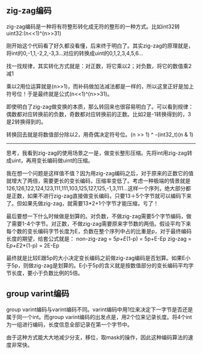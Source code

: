 ## zig-zag编码

zig-zag编码是一种将有符整形转化成无符的整形的一种方式。比如int32转uint32:(n<<1)^(n>>31)

刚开始这个代码看了好久都没看懂，后来终于明白了。其实zig-zag的原理就是，将int的0,-1,1,-2,2,-3,3...对应的转换成uint的0,1,2,3,4,5,6...

找一找规律，其实转化方式就是：对正数，将它乘以2；对负数，将它的数值乘2减1

乘以2用位运算就是(n>>1)，而补码做加法减法都是一样的，所以这里正好是加上符号位！于是最终就是公式(n<<1)^(n>>31)。

即使明白了zig-zag做变换的本质，那么转回来也很容易明白了。可以看到规律：偶数都对应转换前的负数，奇数都对应转换前的正数。比如2是-1转换得到的，3是2转换得到的。

转换回去就是将数值部分除以2，用奇偶决定符号位。(n >> 1) ^ -(int32_t)(n & 1)

----------------------------

思考，我看到zig-zag的使用场景之一是，做变长整形压缩。先将int用zig-zag转成uint，再用变长编码做uint的压缩。

我在想一个问题是这样值不值？因为用zig-zag编码之后，对于原来的正数它的值就增大了两倍，需要更长的变长编码，压缩率变低了。考虑一种极端的情景就是126,126,122,124,123,111,111,103,125,127,125,-1,3,111...这样一个序列，绝大部分都是正数，如果不进行zig-zag直接做变长编码，只要13＋5个字节就可以编码下来了。但如果先做zig-zag，就需要13*2+1个字节才能压缩，亏了！

最后要想一下什么时候做是划算的。对负数，不做zig-zag需要5个字节编码，做了需要1-4个字节。对正数，不做zig-zag需要原来字节数的两倍。假设平均下来每个数的变长编码字节长度为E，负数在整个序列中占的比重是p，对于最终编码长度的期望，给套公式就是：
non-zig-zag = 5*p+E*(1-p) = 5p+E-Ep
zig-zag = E*p+E*2*(1-p) = 2E-Ep

最终就是比较E跟5p的大小决定变长编码之前做zig-zag编码是否划算。如果E小于5p，则做zig-zag是划算的。E小于5p的含义就是按数值部分的变长编码平均字节长度，要小于负数比例的5倍。

## group varint编码

group varint编码与varint编码不同。varint编码中用1位来决定下一字节是否还是属于同一个int。而group varint编码的出发点是，用2个位来记录长度。将4个int为一组进行编码，长度信息全部记录在第一个字节中。

由于这种方式能大大地减少分支，移位，取mask的操作，因此这种编码算法的速度非常快。
